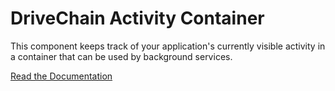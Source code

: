 DriveChain Activity Container
=============================

This component keeps track of your application's currently visible activity
in a container that can be used by background services.

[Read the Documentation](https://drivechain.inapplications.com/activity-container)
